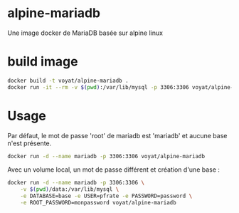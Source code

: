 # alpine-mariadb

Une image docker de MariaDB basée sur alpine linux

# build image
```bash
docker build -t voyat/alpine-mariadb .
docker run -it --rm -v $(pwd):/var/lib/mysql -p 3306:3306 voyat/alpine-mariadb
```

# Usage

Par défaut, le mot de passe 'root' de mariadb est 'mariadb' et aucune base n'est présente.

```bash
docker run -d --name mariadb -p 3306:3306 voyat/alpine-mariadb
```


Avec un volume local, un mot de passe différent et création d'une base :

```bash
docker run -d --name mariadb -p 3306:3306 \
    -v $(pwd)/data:/var/lib/mysql \
    -e DATABASE=base -e USER=pfrate -e PASSWORD=password \
    -e ROOT_PASSWORD=monpassword voyat/alpine-mariadb
```
